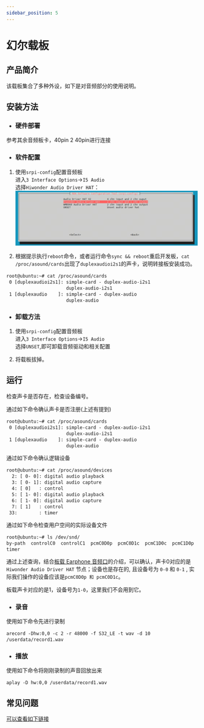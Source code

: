 ```yaml
---
sidebar_position: 5
---
```


# 幻尔载板

## 产品简介
该载板集合了多种外设，如下是对音频部分的使用说明。

## 安装方法

- ### 硬件部署
参考其余音频板卡，40pin 2 40pin进行连接

- ### 软件配置
1. 使用`srpi-config`配置音频板  
进入`3 Interface Options`->`I5 Audio`  
选择`Hiwonder Audio Driver HAT`：
![image-audio-codec-select-hiwonder-hat-rdkx5.png](../../../../static/img/03_Basic_Application/02_audio/image/image-audio-codec-select-hiwonder-hat-rdkx5.png)

2. 根据提示执行`reboot`命令，或者运行命令`sync && reboot`重启开发板，`cat /proc/asound/cards`出现了`duplexaudioi2s1`的声卡，说明转接板安装成功。

```shell
root@ubuntu:~# cat /proc/asound/cards 
 0 [duplexaudioi2s1]: simple-card - duplex-audio-i2s1
                      duplex-audio-i2s1
 1 [duplexaudio    ]: simple-card - duplex-audio
                      duplex-audio
```

- ### 卸载方法
1. 使用`srpi-config`配置音频板   
进入`3 Interface Options`->`I5 Audio`  
选择`UNSET`,即可卸载音频驱动和相关配置

2. 将载板拔掉。

## 运行
检查声卡是否存在，检查设备编号。

通过如下命令确认声卡是否注册(上述有提到)
```shell
root@ubuntu:~# cat /proc/asound/cards 
 0 [duplexaudioi2s1]: simple-card - duplex-audio-i2s1
                      duplex-audio-i2s1
 1 [duplexaudio    ]: simple-card - duplex-audio
                      duplex-audio
```

通过如下命令确认逻辑设备
```shell
root@ubuntu:~# cat /proc/asound/devices
  2: [ 0- 0]: digital audio playback
  3: [ 0- 1]: digital audio capture
  4: [ 0]   : control
  5: [ 1- 0]: digital audio playback
  6: [ 1- 0]: digital audio capture
  7: [ 1]   : control
 33:        : timer
```

通过如下命令检查用户空间的实际设备文件
```shell
root@ubuntu:~# ls /dev/snd/
by-path  controlC0  controlC1  pcmC0D0p  pcmC0D1c  pcmC1D0c  pcmC1D0p  timer
```
通过上述查询，结合[板载 Earphone 音频口](in_board_es8326.md#运行)的介绍，可以确认，声卡0对应的是 `Hiwonder Audio Driver HAT` 节点；设备也是存在的, 且设备号为 `0-0` 和 `0-1` , 实际我们操作的设备应该是`pcmC0D0p 和 pcmC0D1c`。

板载声卡对应的是1，设备号为`1-0`，这里我们不会用到它。


- ### 录音
使用如下命令先进行录制
```
arecord -Dhw:0,0 -c 2 -r 48000 -f S32_LE -t wav -d 10 /userdata/record1.wav
```

- ### 播放
使用如下命令将刚刚录制的声音回放出来
```
aplay -D hw:0,0 /userdata/record1.wav
```

## 常见问题
[可以查看如下链接](../../../08_FAQ/04_multimedia.md#audio-常见问题)